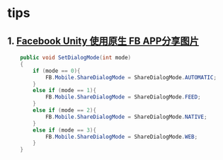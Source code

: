 # tips

## 1. [Facebook Unity 使用原生 FB APP分享图片](https://github.com/facebook/facebook-sdk-for-unity/issues/120)

```c#
    public void SetDialogMode(int mode)
    {
        if (mode == 0){
            FB.Mobile.ShareDialogMode = ShareDialogMode.AUTOMATIC;
        }
        else if (mode == 1){
            FB.Mobile.ShareDialogMode = ShareDialogMode.FEED;
        }
        else if (mode == 2){
            FB.Mobile.ShareDialogMode = ShareDialogMode.NATIVE;
        }
        else if (mode == 3){
            FB.Mobile.ShareDialogMode = ShareDialogMode.WEB;
        }
    }
```



